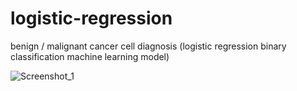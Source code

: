 # logistic-regression
benign / malignant cancer cell diagnosis (logistic regression binary classification machine learning model)

![Screenshot_1](https://user-images.githubusercontent.com/39379330/93022489-6397b980-f5f2-11ea-943b-2ccf4e2dfa10.jpg)
